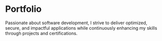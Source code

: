 # Portfolio

Passionate about software development, I strive to deliver optimized, secure, 
and impactful applications while continuously enhancing my skills through projects and certifications.
